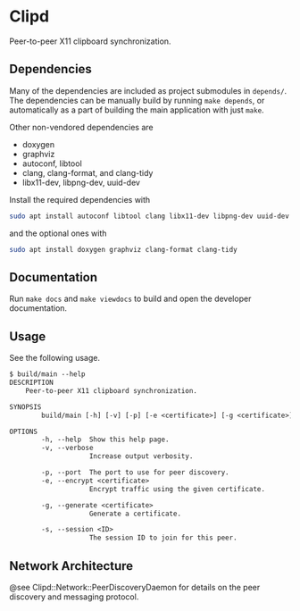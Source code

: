 # Clipd

Peer-to-peer X11 clipboard synchronization.

## Dependencies

Many of the dependencies are included as project submodules in `depends/`.
The dependencies can be manually build by running `make depends`, or automatically as a part of building the main application with just `make`.

Other non-vendored dependencies are

* doxygen
* graphviz
* autoconf, libtool
* clang, clang-format, and clang-tidy
* libx11-dev, libpng-dev, uuid-dev

Install the required dependencies with

```bash
sudo apt install autoconf libtool clang libx11-dev libpng-dev uuid-dev
```

and the optional ones with

```bash
sudo apt install doxygen graphviz clang-format clang-tidy
```

## Documentation

Run `make docs` and `make viewdocs` to build and open the developer documentation.

## Usage

See the following usage.

```default
$ build/main --help
DESCRIPTION
    Peer-to-peer X11 clipboard synchronization.

SYNOPSIS
        build/main [-h] [-v] [-p] [-e <certificate>] [-g <certificate>] [-s <ID>]

OPTIONS
        -h, --help  Show this help page.
        -v, --verbose
                    Increase output verbosity.

        -p, --port  The port to use for peer discovery.
        -e, --encrypt <certificate>
                    Encrypt traffic using the given certificate.

        -g, --generate <certificate>
                    Generate a certificate.

        -s, --session <ID>
                    The session ID to join for this peer.
```

## Network Architecture

@see Clipd::Network::PeerDiscoveryDaemon for details on the peer discovery and messaging protocol.
